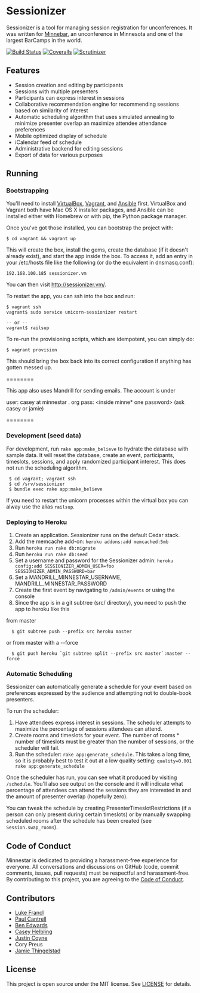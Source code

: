 # Sessionizer

Sessionizer is a tool for managing session registration for unconferences. It was written for [Minnebar](http://minnestar.org/minnebar/), an unconference in Minnesota and one of the largest BarCamps in the world.

[![Build Status](http://img.shields.io/travis/minnestar/sessionizer.svg)](https://travis-ci.org/minnestar/sessionizer) [![Coveralls](http://img.shields.io/coveralls/minnestar/sessionizer.svg)](https://coveralls.io/r/minnestar/sessionizer) [![Scrutinizer](http://img.shields.io/scrutinizer/g/minnestar/sessionizer.svg)](https://scrutinizer-ci.com/g/minnestar/sessionizer/)


## Features

* Session creation and editing by participants
* Sessions with multiple presenters
* Participants can express interest in sessions
* Collaborative recommendation engine for recommending sessions based on similarity of interest
* Automatic scheduling algorithm that uses simulated annealing to minimize presenter overlap an maximize attendee attendance preferences
* Mobile optimized display of schedule
* iCalendar feed of schedule
* Administrative backend for editing sessions
* Export of data for various purposes

## Running

### Bootstrapping

You'll need to install [VirtualBox][], [Vagrant][], and [Ansible][]
first. VirtualBox and Vagrant both have Mac OS X installer packages, and
Ansible can be installed either with Homebrew or with pip, the Python
package manager.

[VirtualBox]: https://www.virtualbox.org/wiki/Downloads
[Vagrant]: http://www.vagrantup.com/downloads.html
[Ansible]: http://docs.ansible.com/intro_installation.html

Once you've got those installed, you can bootstrap the project with:

    $ cd vagrant && vagrant up

This will create the box, install the gems, create the database (if it
doesn't already exist), and start the app inside the box. To access it,
add an entry in your /etc/hosts file like the following (or do the
equivalent in dnsmasq.conf):

    192.168.100.185 sessionizer.vm

You can then visit <http://sessionizer.vm/>.

To restart the app, you can ssh into the box and run:

    $ vagrant ssh
    vagrant$ sudo service unicorn-sessionizer restart

    -- or --
    vagrant$ railsup

To re-run the provisioning scripts, which are idempotent, you can simply do:

    $ vagrant provision

This should bring the box back into its correct configuration if
anything has gotten messed up.

========

This app also uses Mandrill for sending emails. The account is under

user: casey at minnestar . org
pass: <inside minne* one password> (ask casey or jamie)

========

### Development (seed data)

For development, run `rake app:make_believe` to hydrate the database with sample
data. It will reset the database, create an event, participants, timeslots,
sessions, and apply randomized participant interest. This does not run the
scheduling algorithm.

```
 $ cd vagrant; vagrant ssh
 $ cd /srv/sessionizer
 $ bundle exec rake app:make_believe
```

If you need to restart the unicorn processes within the virtual box you
can alway use the alias `railsup`.



### Deploying to Heroku

1. Create an application. Sessionizer runs on the default Cedar stack.
2. Add the memcache add-on: `heroku addons:add memcached:5mb`
3. Run `heroku run rake db:migrate`
4. Run `heroku run rake db:seed`
5. Set a username and password for the Sessionizer admin: `heroku config:add SESSIONIZER_ADMIN_USER=foo SESSIONIZER_ADMIN_PASSWORD=bar`
6. Set a MANDRILL_MINNESTAR_USERNAME, MANDRILL_MINNESTAR_PASSWORD
7. Create the first event by navigating to `/admin/events` or using the
   console
8. Since the app is in a git subtree (src/ directory), you need to push
   the app to heroku like this

from master

```
  $ git subtree push --prefix src heroku master
```

or from master with a --force
```
  $ git push heroku `git subtree split --prefix src master`:master --force
```



### Automatic Scheduling

Sessionizer can automatically generate a schedule for your event based on preferences expressed by the audience and attempting not to double-book presenters.

To run the scheduler:

1. Have attendees express interest in sessions. The scheduler attempts to maximize the percentage of sessions attendees can attend.
2. Create rooms and timeslots for your event. The number of rooms * number of timeslots must be greater than the number of sessions, or the scheduler will fail.
3. Run the scheduler: `rake app:generate_schedule`. This takes a long time, so it is probably best to test it out at a low quality setting: `quality=0.001 rake app:generate_schedule`

Once the scheduler has run, you can see what it produced by visiting `/schedule`. You'll also see output on the console and it will indicate what percentage of attendees can attend the sessions they are interested in and the amount of presenter overlap (hopefully zero).

You can tweak the schedule by creating PresenterTimeslotRestrictions (if a person can only present during certain timeslots) or by manually swapping scheduled rooms after the schedule has been created (see `Session.swap_rooms`).

## Code of Conduct

Minnestar is dedicated to providing a harassment-free experience for everyone. All conversations and discussions on GitHub (code, commit comments, issues, pull requests) must be respectful and harassment-free. By contributing to this project, you are agreeing to the [Code of Conduct](CODE_OF_CONDUCT.md).

## Contributors

* [Luke Francl](http://luke.francl.org)
* [Paul Cantrell](http://innig.net/)
* [Ben Edwards](http://www.alttext.com/)
* [Casey Helbling](http://softwareforgood.com/team)
* [Justin Coyne](https://twitter.com/j_coyne)
* Cory Preus
* [Jamie Thingelstad](http://thingelstad.com/)

## License

This project is open source under the MIT license. See [LICENSE](src/LICENSE.txt) for details.
